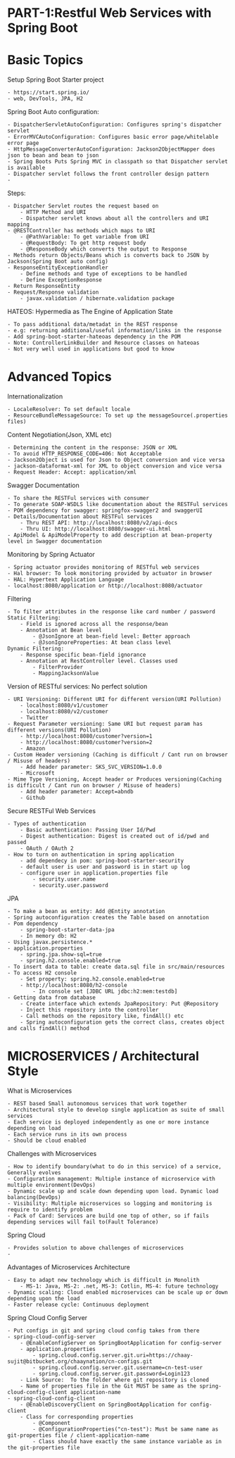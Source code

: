 # PART-1:Restful Web Services with Spring Boot
# Basic Topics
Setup Spring Boot Starter project

	- https://start.spring.io/
	- web, DevTools, JPA, H2
Spring Boot Auto configuration:

	- DispatcherServletAutoConfiguration: Configures spring's dispatcher servlet
	- ErrorMVCAutoConfiguration: Configures basic error page/whitelable error page
	- HttpMessageConverterAutoConfiguration: Jackson2ObjectMapper does json to bean and bean to json
	- Spring Boots Puts Spring MVC in classpath so that Dispatcher servlet is available
	- Dispatcher servlet follows the front controller design pattern
	-
Steps:

	- Dispatcher Servlet routes the request based on 
		- HTTP Method and URI
		- Dispatcher servlet knows about all the controllers and URI mapping
	- @RESTController has methods which maps to URI
		- @PathVariable: To get variable from URI
		- @RequestBody: To get http request body
		- @ResponseBody which converts the output to Response
	- Methods return Objects/Beans which is converts back to JSON by Jackson(Spring Boot auto config)
	- ResponseEntityExceptionHandler
		- Define methods and type of exceptions to be handled
		- Define ExceptionResponse
	- Return ResponseEntity	
	- Request/Response validation
		- javax.validation / hibernate.validation package
HATEOS: Hypermedia as The Engine of Application State

	- To pass additional data/metadat in the REST response
	- e.g: returning additional/useful information/links in the response
	- Add spring-boot-starter-hateoas dependency in the POM
	- Note: ControllerLinkBuilder and Resource classes on hateoas
	- Not very well used in applications but good to know
# Advanced Topics

Internationalization

	- LocaleResolver: To set default locale 
	- ResourceBundleMessageSource: To set up the messageSource(.properties files)

Content Negotiation(Json, XML etc)
	
	- Determining the content in the response: JSON or XML
	- To avoid HTTP_RESPONSE_CODE=406: Not Acceptable
	- Jackson2Object is used for Json to Object conversion and vice versa
	- jackson-dataformat-xml for XML to object conversion and vice versa
	- Request Header: Accept: application/xml
	
Swagger Documentation
	
	- To share the RESTFul services with consumer
	- To generate SOAP-WSDLS like documentation about the RESTFul services
	- POM dependency for swagger: springfox-swagger2 and swaggerUI
	- Details/Documentation about RESTFul services
		- Thru REST API: http://localhost:8080/v2/api-docs
		- Thru UI: http://localhost:8080/swagger-ui.html
	- ApiModel & ApiModelProperty to add description at bean-property level in Swagger documentation
Monitoring by Spring Actuator
	
	- Spring actuator provides monitoring of RESTful web services
	- Hal browser: To look monitoring provided by actuator in browser
	- HAL: Hypertext Application Language
	- localhost:8080/application or http://localhost:8080/actuator	
Filtering
	
	- To filter attributes in the response like card number / password
	Static Filtering:
		- Field is ignored across all the response/bean
		- Annotation at Bean level
			- @JsonIgnore at bean-field level: Better approach
			- @JsonIgnoreProperties: At bean class level
	Dynamic Filtering:
		- Response specific bean-field ignorance
		- Annotation at RestController level. Classes used
			- FilterProvider
			- MappingJacksonValue
Version of RESTful services: No perfect solution
	
	- URI Versioning: Different URI for different version(URI Pollution)
		- localhost:8080/v1/customer 
		- localhost:8080/v2/customer
		- Twitter
	- Request Parameter versioning: Same URI but request param has different versions(URI Pollution)
		- http://localhost:8080/customer?version=1
		- http://localhost:8080/customer?version=2
		- Amazon
	- Custom Header versioning (Caching is difficult / Cant run on browser / Misuse of headers)
		- Add header parameter: SKS_SVC_VERSION=1.0.0
		- Microsoft
	- Mime Type Versioning, Accept header or Produces versioning(Caching is difficult / Cant run on browser / Misuse of headers)
		- Add header parameter: Accept=abndb
		- Github
Secure RESTFul Web Services

	- Types of authentication
		- Basic authentication: Passing User Id/Pwd
		- Digest authentication: Digest is created out of id/pwd and passed
		- OAuth / OAuth 2
	- How to turn on authentication in spring application
		- add dependecy in pom: spring-boot-starter-security
		- default user is user and password is in start up log
		- configure user in application.properties file
			- security.user.name
			- security.user.password
JPA

	- To make a bean as entity: Add @Entity annotation
	- Spring autoconfiguration creates the Table based on annotation
	- Pom dependency
		- spring-boot-starter-data-jpa
		- In memory db: H2
	- Using javax.persistence.*
	- application.properties
		- spring.jpa.show-sql=true
		- spring.h2.console.enabled=true
	- To insert data to table: create data.sql file in src/main/resources
	- To access H2 console
		- Set property: spring.h2.console.enabled=true
		- http://localhost:8080/h2-console
			- In console set [JDBC URL jdbc:h2:mem:testdb]
	- Getting data from database
		- Create interface which extends JpaRepository: Put @Repository
		- Inject this repository into the controller
		- Call methods on the repository like, findAll() etc
		- Spring autoconfiguration gets the correct class, creates object and calls findAll() method

# MICROSERVICES / Architectural Style
What is Microservices

	- REST based Small autonomous services that work together
	- Architectural style to develop single application as suite of small services
	- Each service is deployed independently as one or more instance depending on load
	- Each service runs in its own process
	- Should be cloud enabled
Challenges with Microservices
	
	- How to identify boundary(what to do in this service) of a service, Generally evolves
	- Configuration management: Multiple instance of microservice with multiple environment(DevOps)
	- Dynamic scale up and scale down depending upon load. Dynamic load balancing(DevOps)
	- Visibility: Multiple microservices so logging and monitoring is require to identify problem
	- Pack of Card: Services are build one top of other, so if fails depending services will fail to(Fault Tolerance)
Spring Cloud

	- Provides solution to above challenges of microservices
	- 	
Advantages of Microservices Architecture

	- Easy to adapt new technology which is difficult in Monolith
		- MS-1: Java, MS-2: .net, MS-3: Cotlin, MS-4: future technology
	- Dynamic scaling: Cloud enabled microservices can be scale up or down depending upon the load
	- Faster release cycle: Continuous deployment
Spring Cloud Config Server

	- Put configs in git and spring cloud config takes from there
	- spring-cloud-config-server
		- @EnableConfigServer on SpringBootApplication for config-server
		- application.properties
			- spring.cloud.config.server.git.uri=https://chaay-sujit@bitbucket.org/chaaynation/cn-configs.git
			- spring.cloud.config.server.git.username=cn-test-user
			- spring.cloud.config.server.git.password=Login123
		- Link Source:  To the folder where git repository is cloned 
		- Name of properties file in the Git MUST be same as the spring-cloud-config-client application-name
	- spring-cloud-config-client
		- @EnableDiscoveryClient on SpringBootApplication for config-client
		- Class for corresponding properties
			- @Component
			- @ConfigurationProperties("cn-test"): Must be same name as git-properties file / client-application-name
			- Class should have exactly the same instance variable as in the git-properties file
			
	
		
	
	
	
	

			

		

		
	
	
	


	
